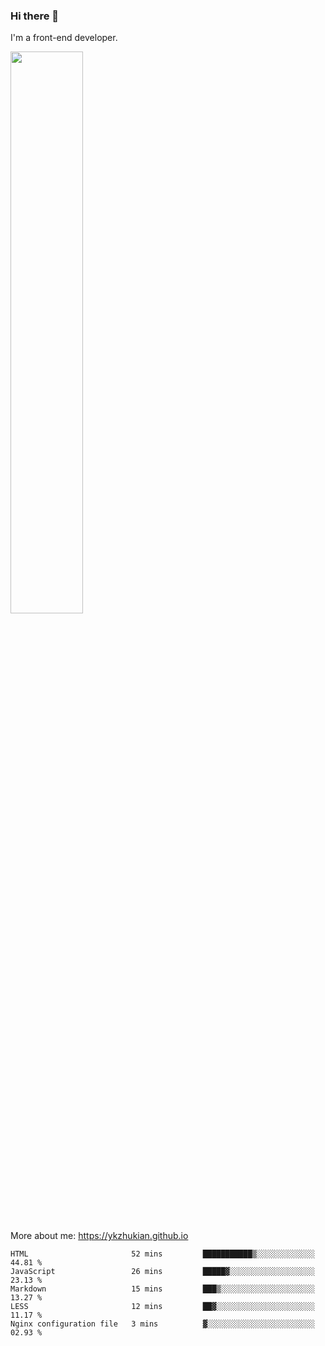 ### Hi there 👋

I'm a front-end developer.

[<img width="48%" src="https://github-readme-stats.vercel.app/api?username=ykzhukian&show_icons=true&theme=dracula">](https://github.com/anuraghazra/github-readme-stats)

More about me: 
https://ykzhukian.github.io

<!--START_SECTION:waka-->
```text
HTML                       52 mins         ███████████▒░░░░░░░░░░░░░   44.81 % 
JavaScript                 26 mins         █████▓░░░░░░░░░░░░░░░░░░░   23.13 % 
Markdown                   15 mins         ███▒░░░░░░░░░░░░░░░░░░░░░   13.27 % 
LESS                       12 mins         ██▓░░░░░░░░░░░░░░░░░░░░░░   11.17 % 
Nginx configuration file   3 mins          ▓░░░░░░░░░░░░░░░░░░░░░░░░   02.93 % 
```
<!--END_SECTION:waka-->

